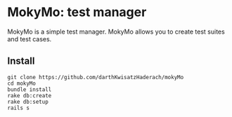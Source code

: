 # MokyMo: test manager

MokyMo is a simple test manager. MokyMo allows you to create test suites and test cases.

## Install

```shell
git clone https://github.com/darthKwisatzHaderach/mokyMo
cd mokyMo
bundle install
rake db:create
rake db:setup
rails s
```